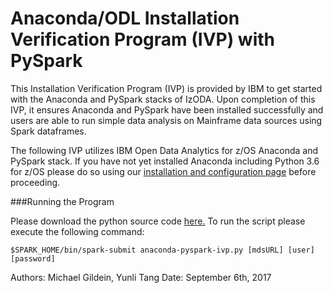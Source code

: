 <h1>Anaconda/ODL Installation Verification Program (IVP) with PySpark</h1>

This Installation Verification Program (IVP) is provided by IBM to get started with the Anaconda and PySpark stacks of IzODA. Upon completion of this IVP, it ensures Anaconda and PySpark have been installed successfully and users are able to run simple data analysis on Mainframe data sources using Spark dataframes.

The following IVP utilizes IBM Open Data Analytics for z/OS Anaconda and PySpark stack. If you have not yet installed Anaconda including Python 3.6 for z/OS please do so using our <a href="../install-config" target="_blank" rel="noopener noreferrer">installation and configuration page</a> before proceeding.

###Running the Program

Please download the python source code <a href="https://github.com/IzODA/examples/blob/master/python/anaconda-pyspark-ivp.py" target="_blank" rel="noopener noreferrer">here.</a> To run the script please execute the following command:

```$SPARK_HOME/bin/spark-submit anaconda-pyspark-ivp.py [mdsURL] [user] [password]```

Authors: Michael Gildein, Yunli Tang    Date: September 6th, 2017
